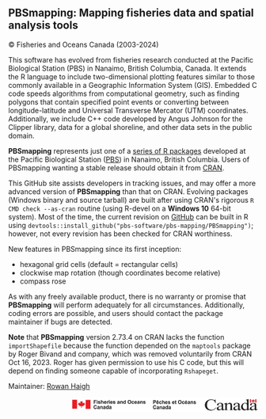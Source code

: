 ## PBSmapping: Mapping fisheries data and spatial analysis tools ##
&copy; Fisheries and Oceans Canada (2003-2024)

This software has evolved from fisheries research conducted at the Pacific Biological Station (PBS) in Nanaimo, British Columbia, Canada. It extends the R language to include two-dimensional plotting features similar to those commonly available in a Geographic Information System (GIS). Embedded C code speeds algorithms from computational geometry, such as finding polygons that contain specified point events or converting between longitude-latitude and Universal Transverse Mercator (UTM) coordinates. Additionally, we include C++ code developed by Angus Johnson for the Clipper library, data for a global shoreline, and other data sets in the public domain.

**PBSmapping** represents just one of a <a href="https://github.com/pbs-software">series of R packages</a> developed at the Pacific Biological Station (<a href="http://www.pac.dfo-mpo.gc.ca/science/facilities-installations/index-eng.html#pbs">PBS</a>) in Nanaimo, British Columbia. Users of PBSmapping wanting a stable release should obtain it from <a href="https://CRAN.R-project.org/package=PBSmapping">CRAN</a>.

This GitHub site assists developers in tracking issues, and may offer a more advanced version of **PBSmapping** than that on CRAN. Evolving packages (Windows binary and source tarball) are built after using CRAN's rigorous `R CMD check --as-cran` routine (using R-devel on a **Windows 10** 64-bit system). Most of the time, the current revision on <a href="https://github.com/pbs-software/pbs-mapping">GitHub</a> can be built in R using `devtools::install_github("pbs-software/pbs-mapping/PBSmapping")`; however, not every revision has been checked for CRAN worthiness.

New features in PBSmapping since its first inception:
<ul style="list-style-type:disc;">
  <li>hexagonal grid cells (default = rectangular cells)</li>
  <li>clockwise map rotation (though coordinates become relative)</li>
  <li>compass rose</li>
</ul> 

As with any freely available product, there is no warranty or promise that **PBSmapping** will perform adequately for all circumstances. Additionally, coding errors are possible, and users should contact the package maintainer if bugs are detected.

**Note** that **PBSmapping** version 2.73.4 on CRAN lacks the function `importShapefile` because the function depended on the `maptools` package by Roger Bivand and company, which was removed voluntarily from CRAN Oct 16, 2023. Roger has given permission to use his C code, but this will depend on finding someone capable of incorporating `Rshapeget`.

Maintainer: <a href="mailto:rowan.haigh@dfo-mpo.gc.ca">Rowan Haigh</a>

<p align="right"><img src="DFOlogo_small.jpg" alt="DFO logo" style="height:30px;"></p> 
